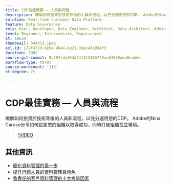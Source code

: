 ```yaml
---
title: CDP最佳實務 — 人員與流程
description: 瞭解如何投資於技術背後的人員和流程，以充分運用您的CDP。 Adobe的Nina Caruso分享如何設定您的組織…… （說明應該介於60到160個字元之間）
solution: Real-Time Customer Data Platform
feature: Data Governance
role: User, Developer, Data Engineer, Architect, Data Architect, Admin, Leader
level: Beginner, Intermediate, Experienced
kt: 10634
thumbnail: 344313.jpeg
exl-id: 172f471d-0e54-4b44-be21-39ac481054f3
duration: 2982
source-git-commit: 9a297cda953d4414131657f9ac84580aea0eabeb
workflow-type: tm+mt
source-wordcount: '113'
ht-degree: 7%

---
```


# CDP最佳實務 — 人員與流程

瞭解如何投資於技術背後的人員和流程，以充分運用您的CDP。 Adobe的Nina Caruso分享如何設定您的組織以取得成功，同時打破組織孤立環境。

>[!VIDEO](https://video.tv.adobe.com/v/344313/?quality=12&learn=on)

## 其他資訊

* [簡化資料管理的第一步](first-mile.md)
* [提升行銷人員的資料管理員角色](https://experienceleague.adobe.com/docs/platform-learn/tutorials/privacy/elevating-the-marketers-role-as-a-data-steward.html?lang=zh-Hant)
* [負責任的客戶資料管理的十大考量因素](https://experienceleague.adobe.com/docs/platform-learn/tutorials/privacy/ten-considerations-for-responsible-customer-data-management.html?lang=zh-Hant)
